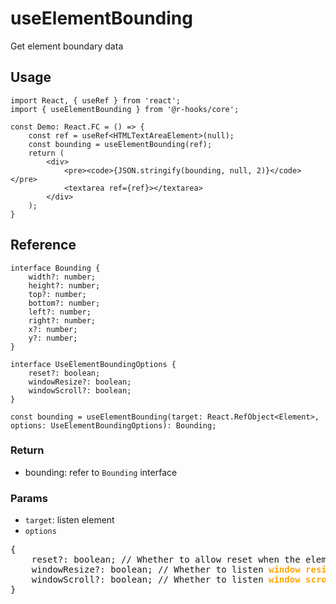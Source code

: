 # useElementBounding

Get element boundary data

## Usage
```tsx
import React, { useRef } from 'react';
import { useElementBounding } from '@r-hooks/core';

const Demo: React.FC = () => {
    const ref = useRef<HTMLTextAreaElement>(null);
    const bounding = useElementBounding(ref);
    return (
        <div>
            <pre><code>{JSON.stringify(bounding, null, 2)}</code></pre>
            <textarea ref={ref}></textarea>
        </div>
    );
}
```

## Reference
```tsx
interface Bounding {
    width?: number;
    height?: number;
    top?: number;
    bottom?: number;
    left?: number;
    right?: number;
    x?: number;
    y?: number;
}

interface UseElementBoundingOptions {
    reset?: boolean;
    windowResize?: boolean;
    windowScroll?: boolean;
}

const bounding = useElementBounding(target: React.RefObject<Element>, options: UseElementBoundingOptions): Bounding;
```

### Return
- bounding: refer to `Bounding` interface

### Params
- `target`: listen element
- `options`
<div>
<pre>
{
    reset?: boolean; // Whether to allow reset when the element does not exist
    windowResize?: boolean; // Whether to listen <b style="color: orange">window</b> <b style="color: orange">resize</b> event
    windowScroll?: boolean; // Whether to listen <b style="color: orange">window</b> <b style="color: orange">scroll</b> event
}
</pre>
</div>